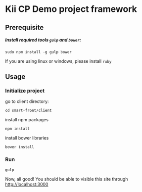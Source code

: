 # Kii CP Demo project framework

## Prerequisite
##### Install required tools `gulp` and `bower`:
```
sudo npm install -g gulp bower
```

If you are using linux or windows, please install ```ruby```

## Usage

### Initialize project

go to client directory:

```
cd smart-front/client
```

install npm packages

```
npm install
```

install bower libraries

```
bower install
```

### Run

```
gulp
```

Now, all good! You should be able to visible this site through [http://localhost:3000](http://localhost:3000)